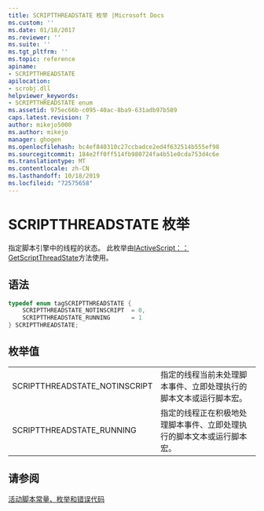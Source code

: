 ```yaml
---
title: SCRIPTTHREADSTATE 枚举 |Microsoft Docs
ms.custom: ''
ms.date: 01/18/2017
ms.reviewer: ''
ms.suite: ''
ms.tgt_pltfrm: ''
ms.topic: reference
apiname:
- SCRIPTTHREADSTATE
apilocation:
- scrobj.dll
helpviewer_keywords:
- SCRIPTTHREADSTATE enum
ms.assetid: 975ec66b-c095-40ac-8ba9-631adb97b589
caps.latest.revision: 7
author: mikejo5000
ms.author: mikejo
manager: ghogen
ms.openlocfilehash: bc4ef840310c27ccbadce2ed4f632514b555ef98
ms.sourcegitcommit: 184e2ff0ff514fb980724fa4b51e0cda753d4c6e
ms.translationtype: MT
ms.contentlocale: zh-CN
ms.lasthandoff: 10/18/2019
ms.locfileid: "72575658"
---
```

# <a name="scriptthreadstate-enumeration"></a>SCRIPTTHREADSTATE 枚举
指定脚本引擎中的线程的状态。 此枚举由[IActiveScript：： GetScriptThreadState](../../winscript/reference/iactivescript-getscriptthreadstate.md)方法使用。  
  
## <a name="syntax"></a>语法  
  
```cpp
typedef enum tagSCRIPTTHREADSTATE {  
    SCRIPTTHREADSTATE_NOTINSCRIPT  = 0,  
    SCRIPTTHREADSTATE_RUNNING      = 1  
} SCRIPTTHREADSTATE;  
```  
  
## <a name="enumeration-values"></a>枚举值  
  
|||  
|-|-|  
|SCRIPTTHREADSTATE_NOTINSCRIPT|指定的线程当前未处理脚本事件、立即处理执行的脚本文本或运行脚本宏。|  
|SCRIPTTHREADSTATE_RUNNING|指定的线程正在积极地处理脚本事件、立即处理执行的脚本文本或运行脚本宏。|  
  
## <a name="see-also"></a>请参阅  
 [活动脚本常量、枚举和错误代码](../../winscript/reference/active-script-constants-enumerations-and-error-codes.md)